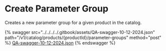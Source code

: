 # Create Parameter Group

Creates a new parameter group for a given product in the catalog.

{% swagger src="../../../../.gitbook/assets/QA-swagger-10-12-2024.json" path="/v1/catalog/products/{productId}/parameter-groups" method="post" %}
[QA-swagger-10-12-2024.json](../../../../.gitbook/assets/QA-swagger-10-12-2024.json)
{% endswagger %}
